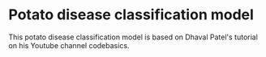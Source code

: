 # Potato disease classification model
 
This potato disease classification model is based on Dhaval Patel's tutorial on his Youtube channel codebasics.
